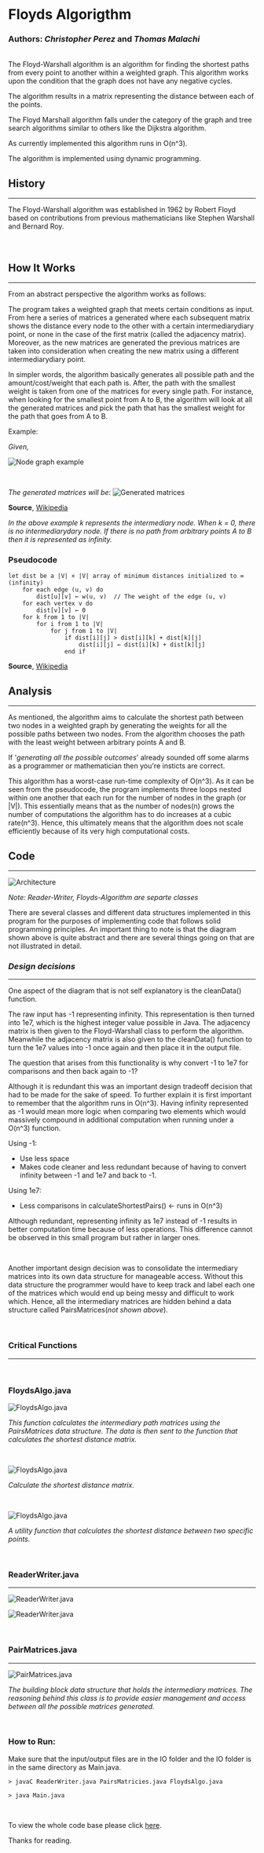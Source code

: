 # **Floyds Algorigthm**

### Authors: _Christopher Perez_ and _Thomas Malachi_

<br />
The Floyd-Warshall algorithm is an algorithm for finding the shortest paths from every point to another within a weighted graph. This algorithm works upon the condition that the graph does not have any negative cycles.

The algorithm results in a matrix representing the distance between each of the points.

The Floyd Marshall algorithm falls under the category of the graph and tree search algorithms similar to others like the Dijkstra algorithm.

As currently implemented this algorithm runs in O(n^3).

The algorithm is implemented using dynamic programming.

## **History**

---

The Floyd-Warshall algorithm was established in 1962 by Robert Floyd based on contributions from previous mathematicians like Stephen Warshall and Bernard Roy.
<br />
<br />
<br />

## **How It Works**

---

From an abstract perspective the algorithm works as follows:

The program takes a weighted graph that meets certain conditions as input. From here a series of matrices a generated where each subsequent matrix shows the distance every node to the other with a certain intermediarydiary point, or none in the case of the first matrix (called the adjacency matrix). Moreover, as the new matrices are generated the previous matrices are taken into consideration when creating the new matrix using a different intermediarydiary point.

In simpler words, the algorithm basically generates all possible path and the amount/cost/weight that each path is. After, the path with the smallest weight is taken from one of the matrices for every single path. For instance, when looking for the smallest point from A to B, the algorithm will look at all the generated matrices and pick the path that has the smallest weight for the path that goes from A to B.

Example:

_Given,_
<br />

![Node graph example](./resources/example-node-graph.png)

<br />

_The generated matrices will be_:
![Generated matrices](./resources/example-inner-matrices.png)

**Source**, [Wikipedia](https://en.wikipedia.org/wiki/Floyd%E2%80%93Warshall_algorithm)

_In the above example k represents the intermediary node. When k = 0, there is no intermediarydary node. If there is no path from arbitrary points A to B then it is represented as infinity._

### **Pseudocode**

```
let dist be a |V| × |V| array of minimum distances initialized to ∞ (infinity)
    for each edge (u, v) do
        dist[u][v] ← w(u, v)  // The weight of the edge (u, v)
    for each vertex v do
        dist[v][v] ← 0
    for k from 1 to |V|
        for i from 1 to |V|
            for j from 1 to |V|
                if dist[i][j] > dist[i][k] + dist[k][j]
                    dist[i][j] ← dist[i][k] + dist[k][j]
                end if
```

**Source**, [Wikipedia](https://en.wikipedia.org/wiki/Floyd%E2%80%93Warshall_algorithm)

## **Analysis**

---

As mentioned, the algorithm aims to calculate the shortest path between two nodes in a weighted graph by generating the weights for all the possible paths between two nodes. From the algorithm chooses the path with the least weight between arbitrary points A and B.

If '_generating all the possible outcomes_' already sounded off some alarms as a programmer or mathematician then you're insticts are correct.

This algorithm has a worst-case run-time complexity of O(n^3). As it can be seen from the pseudocode, the program implements three loops nested within one another that each run for the number of nodes in the graph (or |V|). This essentially means that as the number of nodes(n) grows the number of computations the algorithm has to do increases at a cubic rate(n^3). Hence, this ultimately means that the algorithm does not scale efficiently because of its very high computational costs.

## **Code**

---

![Architecture](./resources/architecture.png)

_Note: Reader-Writer, Floyds-Algorithm are separte classes_

There are several classes and different data structures implemented in this program for the purposes of implementing code that follows solid programming principles. An important thing to note is that the diagram shown above is quite abstract and there are several things going on that are not illustrated in detail.

### **_Design decisions_**

---

One aspect of the diagram that is not self explanatory is the cleanData() function.

The raw input has -1 representing infinity. This representation is then turned into 1e7, which is the highest integer value possible in Java. The adjacency matrix is then given to the Floyd-Warshall class to perform the algorithm. Meanwhile the adjacency matrix is also given to the cleanData() function to turn the 1e7 values into -1 once again and then place it in the output file.

The question that arises from this functionality is why convert -1 to 1e7 for comparisons and then back again to -1?

Although it is redundant this was an important design tradeoff decision that had to be made for the sake of speed. To further explain it is first important to remember that the algorithm runs in O(n^3). Having infinity represented as -1 would mean more logic when comparing two elements which would massively compound in additional computation when running under a O(n^3) function.

Using -1:

- Use less space
- Makes code cleaner and less redundant because of having to convert infinity between -1 and 1e7 and back to -1.

Using 1e7:

- Less comparisons in calculateShortestPairs() <- runs in O(n^3)

Although redundant, representing infinity as 1e7 instead of -1 results in better computation time because of less operations. This difference cannot be observed in this small program but rather in larger ones.

<br />

Another important design decision was to consolidate the intermediary matrices into its own data structure for manageable access. Without this data structure the programmer would have to keep track and label each one of the matrices which would end up being messy and difficult to work which. Hence, all the intermediary matrices are hidden behind a data structure called PairsMatrices(_not shown above_).

<br />

### **Critical Functions**
---
<br />

### **FloydsAlgo.java**


![FloydsAlgo.java](./resources/code-calcShortestPairs.png)

*This function calculates the intermediary path matrices using the PairsMatrices data structure. The data is then sent to the function that calculates the shortest distance matrix.*

<br />

![FloydsAlgo.java](./resources/code-calcShortDistMatrix.png)

*Calculate the shortest distance matrix.*

<br />

![FloydsAlgo.java](./resources/code-calcShortDist.png)

*A utility function that calculates the shortest distance between two specific points.*



<br />

### **ReaderWriter.java**

---

![ReaderWriter.java](./resources/code-fileToMatrix.png)

![ReaderWriter.java](./resources/code-matrixToFile.png)

<br />

### **PairMatrices.java**
---

![PairMatrices.java](./resources/code-pairsmatrices.png)

*The building block data structure that holds the intermediary matrices. The reasoning behind this class is to provide easier management and access between all the possible matrices generated.*


<br />

### **How to Run:**
Make sure that the input/output files are in the IO folder and the IO folder is in the same directory as Main.java. 

    > javaC ReaderWriter.java PairsMatricies.java FloydsAlgo.java
    
    > java Main.java
<br />

To view the whole code base please click [here](https://github.com/Chris0016/Floyds-Shortest-Path-Algorithm).

Thanks for reading.
